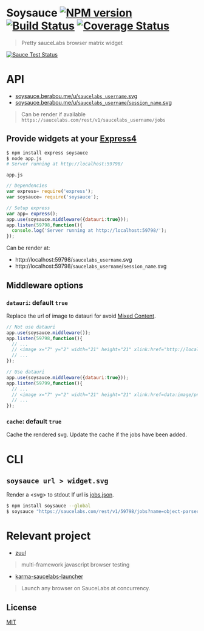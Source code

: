 # Soysauce [![NPM version][npm-image]][npm] [![Build Status][travis-image]][travis] [![Coverage Status][coveralls-image]][coveralls]

> Pretty sauceLabs browser matrix widget

[![Sauce Test Status][sauce-image]][sauce]

# API

* [soysauce.berabou.me/u/`saucelabs_username`.svg](https://soysauce.berabou.me/u/59798.svg)
* [soysauce.berabou.me/u/`saucelabs_username`/`session_name`.svg](https://soysauce.berabou.me/u/59798/carrack.svg)

> Can be render if available `https://saucelabs.com/rest/v1/saucelabs_username/jobs`

## Provide widgets at your [Express4](http://expressjs.com/4x/api.html)

```bash
$ npm install express soysauce
$ node app.js
# Server running at http://localhost:59798/
```

`app.js`

```js
// Dependencies
var express= require('express');
var soysauce= require('soysauce');

// Setup express
var app= express();
app.use(soysauce.middleware({datauri:true}));
app.listen(59798,function(){
  console.log('Server running at http://localhost:59798/');
});
```

Can be render at:
* http://localhost:59798/`saucelabs_username`.svg
* http://localhost:59798/`saucelabs_username`/`session_name`.svg

## Middleware options

### `datauri`: default `true`

Replace the url of image to datauri for avoid [Mixed Content](https://developer.mozilla.org/en-US/docs/Security/MixedContent).

```js
// Not use datauri
app.use(soysauce.middleware());
app.listen(59798,function(){
  // ...
  // <image x="7" y="2" width="21" height="21" xlink:href="http://localhost:59798/59798/chrome_64x64.png" />
  // ...
});

// Use datauri
app.use(soysauce.middleware({datauri:true}));
app.listen(59799,function(){
  // ...
  // <image x="7" y="2" width="21" height="21" xlink:href=data:image/png;base64,iVBORw0KGgoAAAANSUhEUgAAAEAAAABACAYAAACqaXHeAAAYjElEQVR4Ab2ZC5RdZZXnf/v7zn3XK6lUVV6VFyQQDRAgRGzAICDEKGLDIALSPhGlm/Ex3a09ziBjtw8UQdT2bfsYHEQcp0UcBGlQgmLkTSBASEJC3lVJveu+zvm+PeW996zcOmtCKoD+19q1v3uqslb+//3fe..." />
  // ...
});
```

### `cache`: default `true`

Cache the rendered svg.
Update the cache if the jobs have been added.

# CLI

## `soysauce url > widget.svg`

Render a &lt;svg&gt; to stdout If url is [jobs.json](https://docs.saucelabs.com/reference/rest-api/#jobs).

```bash
$ npm install soysauce --global
$ soysauce "https://saucelabs.com/rest/v1/59798/jobs?name=object-parser&full=true&limit=50" > widget.svg
```

# Relevant project
* [zuul](https://github.com/defunctzombie/zuul)
> multi-framework javascript browser testing

* [karma-saucelabs-launcher](https://github.com/59naga/karma-saucelabs-launcher)
> Launch any browser on SauceLabs at concurrency.

License
---
[MIT][License]

[License]: http://59naga.mit-license.org/

[sauce-image]: http://soysauce.berabou.me/u/59798/hanzen.svg?branch=master
[sauce]: https://saucelabs.com/u/59798
[npm-image]:https://img.shields.io/npm/v/soysauce.svg?style=flat-square
[npm]: https://npmjs.org/package/soysauce
[travis-image]: http://img.shields.io/travis/59naga/soysauce.svg?style=flat-square
[travis]: https://travis-ci.org/59naga/soysauce
[coveralls-image]: http://img.shields.io/coveralls/59naga/soysauce.svg?style=flat-square
[coveralls]: https://coveralls.io/r/59naga/soysauce?branch=master
